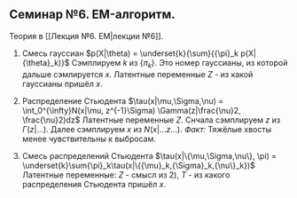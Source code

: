 ## Семинар №6. EM-алгоритм.

Теория в [[Лекция №6. EM|лекции №6]].

1) Смесь гауссиан
	$p(X|\theta) = \underset{k}{\sum}{{\pi}_k p(X|{\theta}_k)}$
	Сэмплируем $k$ из $\{{\pi}_k\}$. Это номер гауссианы, из которой дальше сэмлируется $x$.
	Латентные переменные $Z$ - из какой гауссианы пришёл $x$.

2)  Распределение Стьюдента
	$\tau(x|\mu,\Sigma,\nu) = \int_0^{\infty}N(x|\mu, z^{-1}\Sigma) \Gamma(z|\frac{\nu}2, \frac{\nu}2)dz$
	Латентные переменные $Z$.
	Снчала сэмплируем $z$ из $\Gamma(z|...)$. Далее сэмплируем $x$ из $N(x|...z...)$.
	*Факт:* Тяжёлые хвосты менее чувствительны к выбросам.

3) Смесь распределений Стьюдента
	$\tau(x|\{\mu,\Sigma,\nu\}, \pi) = \underset{k}\sum{\pi}_k\tau(x|\{{\mu}_k,{\Sigma}_k,{\nu\}_k})$
	Латентные переменные: $Z$ - смысл из 2), $T$ - из какого распределения Стьюдента пришёл $x$.